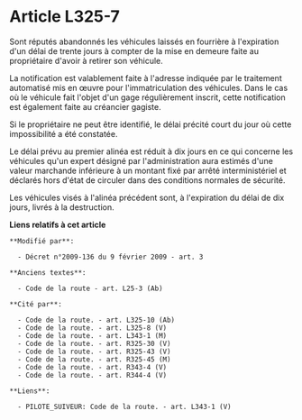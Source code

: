 # Article L325-7

Sont réputés abandonnés les véhicules laissés en fourrière à l'expiration d'un délai de trente jours à compter de la mise en
demeure faite au propriétaire d'avoir à retirer son véhicule. 

La notification est valablement faite à l'adresse indiquée    par le traitement automatisé mis en œuvre pour
l'immatriculation des véhicules. Dans le cas où le véhicule fait l'objet d'un gage régulièrement inscrit, cette notification
est également faite au créancier gagiste. 

Si le propriétaire ne peut être identifié, le délai précité court du jour où cette impossibilité a été constatée. 

Le délai prévu au premier alinéa est réduit à dix jours en ce qui concerne les véhicules qu'un expert désigné par
l'administration aura estimés d'une valeur marchande inférieure à un montant fixé par arrêté interministériel et déclarés
hors d'état de circuler dans des conditions normales de sécurité. 

Les véhicules visés à l'alinéa précédent sont, à l'expiration du délai de dix jours, livrés à la destruction.

**Liens relatifs à cet article**

	**Modifié par**:

	  - Décret n°2009-136 du 9 février 2009 - art. 3

	**Anciens textes**:

	  - Code de la route - art. L25-3 (Ab)

	**Cité par**:

	  - Code de la route. - art. L325-10 (Ab)
	  - Code de la route. - art. L325-8 (V)
	  - Code de la route. - art. L343-1 (M)
	  - Code de la route. - art. R325-30 (V)
	  - Code de la route. - art. R325-43 (V)
	  - Code de la route. - art. R325-45 (M)
	  - Code de la route. - art. R343-4 (V)
	  - Code de la route. - art. R344-4 (V)

	**Liens**:

	  - PILOTE_SUIVEUR: Code de la route. - art. L343-1 (V)
